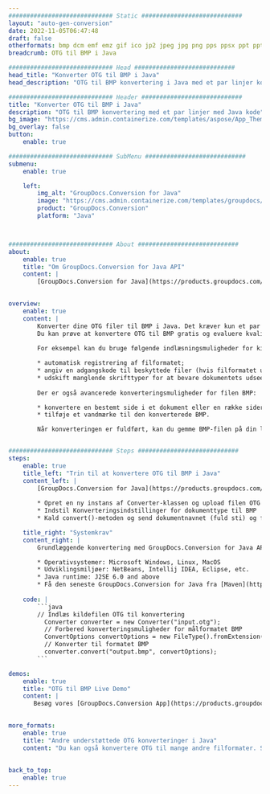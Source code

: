 ```yaml
---
############################# Static ############################
layout: "auto-gen-conversion"
date: 2022-11-05T06:47:48
draft: false
otherformats: bmp dcm emf emz gif ico jp2 jpeg jpg png pps ppsx ppt pptx psb psd svg svgz tga tif tiff webp wmf wmz
breadcrumb: OTG til BMP i Java

############################# Head ############################
head_title: "Konverter OTG til BMP i Java"
head_description: "OTG til BMP konvertering i Java med et par linjer kode. Konverter over 160 filformater ved hjælp af GroupDocs dokumentkonverterings-API for Java"

############################# Header ############################
title: "Konverter OTG til BMP i Java"
description: "OTG til BMP konvertering med et par linjer med Java kode"
bg_image: "https://cms.admin.containerize.com/templates/aspose/App_Themes/V3/images/bg/header1.png"
bg_overlay: false
button:
    enable: true

############################# SubMenu ############################
submenu:
    enable: true

    left:
        img_alt: "GroupDocs.Conversion for Java"
        image: "https://cms.admin.containerize.com/templates/groupdocs/images/product-logos/90x90-noborder/groupdocs-conversion-java.png"
        product: "GroupDocs.Conversion"
        platform: "Java"



############################# About ############################
about:
    enable: true
    title: "Om GroupDocs.Conversion for Java API"
    content: |
        [GroupDocs.Conversion for Java](https://products.groupdocs.com/conversion/java/) er en avanceret filformatkonverterings-API til konvertering mellem populære billed- og dokumentformater såsom Microsoft Office, OpenDocument, PDF, HTML, e-mail, CAD. og meget mere med blot et par linjer kode. Den native API registrerer automatisk formaterne af de originale dokumenter og tilbyder mange muligheder for at tilpasse de konverterede dokumenter. Sammen med funktionen til at udtrække information fra et dokument, understøtter den også caching af konverteringsresultaterne til den lokale disk som standard. Enhver form for cachelagring kan dog understøttes ved at implementere de passende grænseflader - Amazon S3, Dropbox, Google Drive, Windows Azure, Reddis eller andre.
    

overview:
    enable: true
    content: |
        Konverter dine OTG filer til BMP i Java. Det kræver kun et par linjer med Java kode på enhver platform efter eget valg, såsom Windows, Linux, macOS.
        Du kan prøve at konvertere OTG til BMP gratis og evaluere kvaliteten af ​​konverteringsresultaterne. Sammen med simple filkonverteringsscripts kan du prøve mere sofistikerede muligheder for at indlæse OTG-kildefilen og gemme BMP-outputtet. 
        
        For eksempel kan du bruge følgende indlæsningsmuligheder for kilden OTG:

        * automatisk registrering af filformatet;
        * angiv en adgangskode til beskyttede filer (hvis filformatet understøtter det);
        * udskift manglende skrifttyper for at bevare dokumentets udseende.
        
        Der er også avancerede konverteringsmuligheder for filen BMP:

        * konvertere en bestemt side i et dokument eller en række sider;
        * tilføje et vandmærke til den konverterede BMP.

        Når konverteringen er fuldført, kan du gemme BMP-filen på din lokale filsti eller på et tredjepartslager såsom FTP, Amazon S3, Google Drive, Dropbox osv. Bemærk venligst - for at konvertere OTG til BMP, behøver du ikke installere yderligere software, såsom MS Office, Open Office, Adobe Acrobat Reader osv.


############################# Steps ############################
steps:
    enable: true
    title_left: "Trin til at konvertere OTG til BMP i Java"
    content_left: |
        [GroupDocs.Conversion for Java](https://products.groupdocs.com/conversion/java/) giver udviklere mulighed for nemt at konvertere OTG fil til BMP med et par linjer kode.
        
        * Opret en ny instans af Converter-klassen og upload filen OTG med den fulde sti
        * Indstil Konverteringsindstillinger for dokumenttype til BMP
        * Kald convert()-metoden og send dokumentnavnet (fuld sti) og formatet (BMP) som en parameter

    title_right: "Systemkrav"
    content_right: |
        Grundlæggende konvertering med GroupDocs.Conversion for Java API kan udføres med blot et par linjer kode. Vores API'er understøttes på alle større platforme og operativsystemer. Før du udfører koden nedenfor, skal du sørge for, at du har følgende forudsætninger installeret på dit system.

        * Operativsystemer: Microsoft Windows, Linux, MacOS
        * Udviklingsmiljøer: NetBeans, Intellij IDEA, Eclipse, etc.
        * Java runtime: J2SE 6.0 and above
        * Få den seneste GroupDocs.Conversion for Java fra [Maven](https://repository.groupdocs.com/webapp/#/artifacts/browse/tree/General/repo/com/groupdocs/groupdocs-conversion)
         
    code: |
        ```java    
        // Indlæs kildefilen OTG til konvertering
          Converter converter = new Converter("input.otg");
          // Forbered konverteringsmuligheder for målformatet BMP
          ConvertOptions convertOptions = new FileType().fromExtension("bmp").getConvertOptions();
          // Konverter til formatet BMP
          converter.convert("output.bmp", convertOptions);
        ```

demos:
    enable: true
    title: "OTG til BMP Live Demo"
    content: |
       Besøg vores [GroupDocs.Conversion App](https://products.groupdocs.app/conversion/family) websted, og prøv OTG til BMP konvertering nu. Den gratis demo har følgende fordele
          

more_formats:
    enable: true
    title: "Andre understøttede OTG konverteringer i Java"
    content: "Du kan også konvertere OTG til mange andre filformater. Se venligst listen nedenfor."
       
       
back_to_top:
    enable: true
---
```

